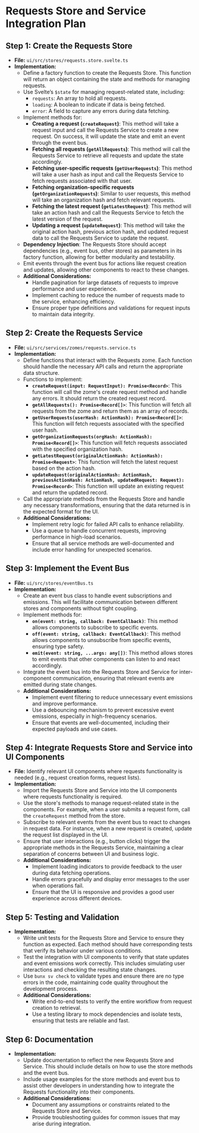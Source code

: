 # Requests Store and Service Integration Plan

## Step 1: Create the Requests Store

- **File:** `ui/src/stores/requests.store.svelte.ts`
- **Implementation:**
  - Define a factory function to create the Requests Store. This function will return an object containing the state and methods for managing requests.
  - Use Svelte’s `$state` for managing request-related state, including:
    - `requests`: An array to hold all requests.
    - `loading`: A boolean to indicate if data is being fetched.
    - `error`: A field to capture any errors during data fetching.
  - Implement methods for:
    - **Creating a request (`createRequest`)**: This method will take a request input and call the Requests Service to create a new request. On success, it will update the state and emit an event through the event bus.
    - **Fetching all requests (`getAllRequests`)**: This method will call the Requests Service to retrieve all requests and update the state accordingly.
    - **Fetching user-specific requests (`getUserRequests`)**: This method will take a user hash as input and call the Requests Service to fetch requests associated with that user.
    - **Fetching organization-specific requests (`getOrganizationRequests`)**: Similar to user requests, this method will take an organization hash and fetch relevant requests.
    - **Fetching the latest request (`getLatestRequest`)**: This method will take an action hash and call the Requests Service to fetch the latest version of the request.
    - **Updating a request (`updateRequest`)**: This method will take the original action hash, previous action hash, and updated request data to call the Requests Service to update the request.
  - **Dependency Injection**: The Requests Store should accept dependencies (e.g., event bus, other stores) as parameters in its factory function, allowing for better modularity and testability.
  - Emit events through the event bus for actions like request creation and updates, allowing other components to react to these changes.
  - **Additional Considerations:**
    - Handle pagination for large datasets of requests to improve performance and user experience.
    - Implement caching to reduce the number of requests made to the service, enhancing efficiency.
    - Ensure proper type definitions and validations for request inputs to maintain data integrity.

## Step 2: Create the Requests Service

- **File:** `ui/src/services/zomes/requests.service.ts`
- **Implementation:**
  - Define functions that interact with the Requests zome. Each function should handle the necessary API calls and return the appropriate data structure.
  - Functions to implement:
    - **`createRequest(input: RequestInput): Promise<Record>`**: This function will call the zome's create request method and handle any errors. It should return the created request record.
    - **`getAllRequests(): Promise<Record[]>`**: This function will fetch all requests from the zome and return them as an array of records.
    - **`getUserRequests(userHash: ActionHash): Promise<Record[]>`**: This function will fetch requests associated with the specified user hash.
    - **`getOrganizationRequests(orgHash: ActionHash): Promise<Record[]>`**: This function will fetch requests associated with the specified organization hash.
    - **`getLatestRequest(originalActionHash: ActionHash): Promise<Request>`**: This function will fetch the latest request based on the action hash.
    - **`updateRequest(originalActionHash: ActionHash, previousActionHash: ActionHash, updatedRequest: Request): Promise<Record>`**: This function will update an existing request and return the updated record.
  - Call the appropriate methods from the Requests Store and handle any necessary transformations, ensuring that the data returned is in the expected format for the UI.
  - **Additional Considerations:**
    - Implement retry logic for failed API calls to enhance reliability.
    - Use a queue to handle concurrent requests, improving performance in high-load scenarios.
    - Ensure that all service methods are well-documented and include error handling for unexpected scenarios.

## Step 3: Implement the Event Bus

- **File:** `ui/src/stores/eventBus.ts`
- **Implementation:**
  - Create an event bus class to handle event subscriptions and emissions. This will facilitate communication between different stores and components without tight coupling.
  - Implement methods for:
    - **`on(event: string, callback: EventCallback)`**: This method allows components to subscribe to specific events.
    - **`off(event: string, callback: EventCallback)`**: This method allows components to unsubscribe from specific events, ensuring type safety.
    - **`emit(event: string, ...args: any[])`**: This method allows stores to emit events that other components can listen to and react accordingly.
  - Integrate the event bus into the Requests Store and Service for inter-component communication, ensuring that relevant events are emitted during state changes.
  - **Additional Considerations:**
    - Implement event filtering to reduce unnecessary event emissions and improve performance.
    - Use a debouncing mechanism to prevent excessive event emissions, especially in high-frequency scenarios.
    - Ensure that events are well-documented, including their expected payloads and use cases.

## Step 4: Integrate Requests Store and Service into UI Components

- **File:** Identify relevant UI components where requests functionality is needed (e.g., request creation forms, request lists).
- **Implementation:**
  - Import the Requests Store and Service into the UI components where requests functionality is required.
  - Use the store's methods to manage request-related state in the components. For example, when a user submits a request form, call the `createRequest` method from the store.
  - Subscribe to relevant events from the event bus to react to changes in request data. For instance, when a new request is created, update the request list displayed in the UI.
  - Ensure that user interactions (e.g., button clicks) trigger the appropriate methods in the Requests Service, maintaining a clear separation of concerns between UI and business logic.
  - **Additional Considerations:**
    - Implement loading indicators to provide feedback to the user during data fetching operations.
    - Handle errors gracefully and display error messages to the user when operations fail.
    - Ensure that the UI is responsive and provides a good user experience across different devices.

## Step 5: Testing and Validation

- **Implementation:**
  - Write unit tests for the Requests Store and Service to ensure they function as expected. Each method should have corresponding tests that verify its behavior under various conditions.
  - Test the integration with UI components to verify that state updates and event emissions work correctly. This includes simulating user interactions and checking the resulting state changes.
  - Use `bunx sv check` to validate types and ensure there are no type errors in the code, maintaining code quality throughout the development process.
  - **Additional Considerations:**
    - Write end-to-end tests to verify the entire workflow from request creation to retrieval.
    - Use a testing library to mock dependencies and isolate tests, ensuring that tests are reliable and fast.

## Step 6: Documentation

- **Implementation:**
  - Update documentation to reflect the new Requests Store and Service. This should include details on how to use the store methods and the event bus.
  - Include usage examples for the store methods and event bus to assist other developers in understanding how to integrate the Requests functionality into their components.
  - **Additional Considerations:**
    - Document any assumptions or constraints related to the Requests Store and Service.
    - Provide troubleshooting guides for common issues that may arise during integration.
